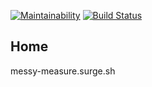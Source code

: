 [![Maintainability](https://api.codeclimate.com/v1/badges/7d2b4d66a29dac63136e/maintainability)](https://codeclimate.com/github/enmalafeev/project-lvl3-s464/maintainability)
[![Build Status](https://travis-ci.org/enmalafeev/project-lvl3-s464.svg?branch=master)](https://travis-ci.org/enmalafeev/project-lvl3-s464)

## Home

messy-measure.surge.sh
